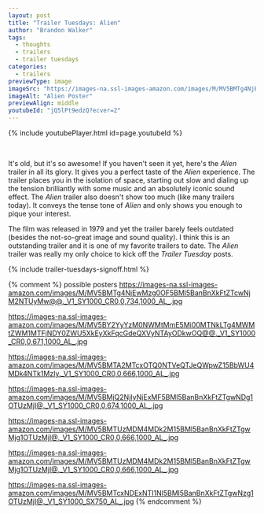 ```yaml
---
layout: post
title: "Trailer Tuesdays: Alien"
author: "Brandon Walker"
tags:
  - thoughts
  - trailers
  - trailer tuesdays
categories:
  - trailers
previewType: image
imageSrc: "https://images-na.ssl-images-amazon.com/images/M/MV5BMTg4NjEwMzg0OF5BMl5BanBnXkFtZTcwNjM2NTUyMw@@._V1_SY1000_CR0,0,734,1000_AL_.jpg"
imageAlt: "Alien Poster"
previewAlign: middle
youtubeId: "jQ5lPt9edzQ?ecver=2"
---
```


{% include youtubePlayer.html id=page.youtubeId %}

<br>

It's old, but it's so awesome! If you haven't seen it yet, here's the _Alien_ trailer in all its glory. It gives you a perfect taste of the _Alien_ experience. The trailer places you in the isolation of space, starting out slow and dialing up the tension brilliantly with some music and an absolutely iconic sound effect. The _Alien_ trailer also doesn't show too much (like many trailers today). It conveys the tense tone of _Alien_ and only shows you enough to pique your interest.

The film was released in 1979 and yet the trailer barely feels outdated (besides the not-so-great image and sound quality). I think this is an outstanding trailer and it is one of my favorite trailers to date. The _Alien_ trailer was really my only choice to kick off the _Trailer Tuesday_ posts.

{% include trailer-tuesdays-signoff.html %}

{% comment %} possible posters
https://images-na.ssl-images-amazon.com/images/M/MV5BMTg4NjEwMzg0OF5BMl5BanBnXkFtZTcwNjM2NTUyMw@@._V1_SY1000_CR0,0,734,1000_AL_.jpg

https://images-na.ssl-images-amazon.com/images/M/MV5BY2YyYzM0NWMtMmE5Mi00MTNkLTg4MWMtZWM1MTFjNDY0ZWU5XkEyXkFqcGdeQXVyNTAyODkwOQ@@._V1_SY1000_CR0,0,671,1000_AL_.jpg

https://images-na.ssl-images-amazon.com/images/M/MV5BMTA2MTcxOTQ0NTVeQTJeQWpwZ15BbWU4MDk4NTk1MzIy._V1_SY1000_CR0,0,666,1000_AL_.jpg

https://images-na.ssl-images-amazon.com/images/M/MV5BMjQ2NjIyNjExMF5BMl5BanBnXkFtZTgwNDg1OTUzMjI@._V1_SY1000_CR0,0,674,1000_AL_.jpg

https://images-na.ssl-images-amazon.com/images/M/MV5BMTUzMDM4MDk2M15BMl5BanBnXkFtZTgwMjg1OTUzMjI@._V1_SY1000_CR0,0,666,1000_AL_.jpg

https://images-na.ssl-images-amazon.com/images/M/MV5BMTUzMDM4MDk2M15BMl5BanBnXkFtZTgwMjg1OTUzMjI@._V1_SY1000_CR0,0,666,1000_AL_.jpg

https://images-na.ssl-images-amazon.com/images/M/MV5BMTcxNDExNTI1Nl5BMl5BanBnXkFtZTgwNzg1OTUzMjI@._V1_SY1000_SX750_AL_.jpg
{% endcomment %}
